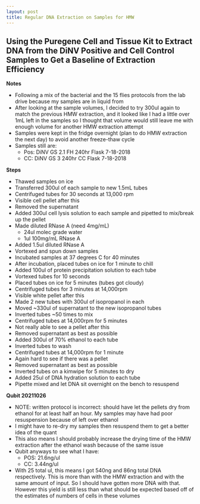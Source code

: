 ```yaml
---
layout: post
title: Regular DNA Extraction on Samples for HMW
---
```


## Using the Puregene Cell and Tissue Kit to Extract DNA from the DiNV Positive and Cell Control Samples to Get a Baseline of Extraction Efficiency

**Notes**
- Following a mix of the bacterial and the 15 flies protocols from the lab drive because my samples are in liquid from
- After looking at the sample volumes, I decided to try 300ul again to match the previous HMW extraction, and it looked like I had a little over 1mL left in the samples so I thought that volume would still leave me with enough volume for another HMW extraction attempt
- Samples were kept in the fridge overnight (plan to do HMW extraction the next day) to avoid another freeze-thaw cycle
- Samples still are:
  - Pos: DiNV GS 2.1 FH 240hr Flask 7-18-2018
  - CC: DiNV GS 3 240hr CC Flask 7-18-2018

**Steps**
- Thawed samples on ice
- Transferred 300ul of each sample to new 1.5mL tubes
- Centrifuged tubes for 30 seconds at 13,000 rpm
- Visible cell pellet after this
- Removed the supernatant
- Added 300ul cell lysis solution to each sample and pipetted to mix/break up the pellet
- Made diluted RNase A (need 4mg/mL)
  - 24ul molec grade water
  - 1ul 100mg/mL RNase A
- Added 1.5ul diluted RNase A
- Vortexed and spun down samples
- Incubated samples at 37 degrees C for 40 minutes
- After incubation, placed tubes on ice for 1 minute to chill
- Added 100ul of protein precipitation solution to each tube
- Vortexed tubes for 10 seconds
- Placed tubes on ice for 5 minutes (tubes got cloudy)
- Centrifuged tubes for 3 minutes at 14,000rpm
- Visible white pellet after this
- Made 2 new tubes with 300ul of isopropanol in each
- Moved ~330ul of supernatant to the new isopropanol tubes
- Inverted tubes ~50 times to mix
- Centrifuged tubes at 14,000rpm for 5 minutes
- Not really able to see a pellet after this
- Removed supernatant as best as possible
- Added 300ul of 70% ethanol to each tube
- Inverted tubes to wash
- Centrifuged tubes at 14,000rpm for 1 minute
- Again hard to see if there was a pellet
- Removed supernatant as best as possible
- Inverted tubes on a kimwipe for 5 minutes to dry
- Added 25ul of DNA hydration solution to each tube
- Pipette mixed and let DNA sit overnight on the bench to resuspend


**Qubit 20211026**
- NOTE: written protocol is incorrect: should have let the pellets dry from ethanol for at least half an hour. My samples may have had poor resuspension because of left over ethanol
- I might have to re-dry my samples then resuspend them to get a better idea of the quant
- This also means I should probably increase the drying time of the HMW extraction after the ethanol wash because of the same issue
- Qubit anyways to see what I have:
  - POS: 21.6ng/ul
  - CC: 3.44ng/ul
- With 25 total ul, this means I got 540ng and 86ng total DNA respectively. This is more than with the HMW extraction and with the same amount of input. So I should have gotten more DNA with that. However this yield is still less than what should be expected based off of the estimates of numbers of cells in these volumes 
